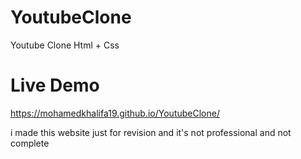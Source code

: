 # YoutubeClone
Youtube Clone Html + Css
# Live Demo 
https://mohamedkhalifa19.github.io/YoutubeClone/

i made this website just for revision and it's not professional and not complete 
